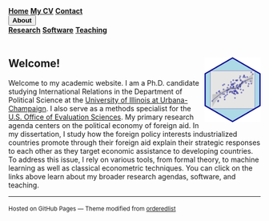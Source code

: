 
<div class="topnav">
    <a class="active" href="https://milesdwilliams15.github.io/"><strong>Home</strong></a>
    <a href="https://github.com/milesdwilliams15/job-market-materials/raw/main/cv.pdf"><strong>My CV</strong></a>
    <!-- <a href="{{ site.github.owner_url }}"><strong>My GitHub</strong></a> -->
    <a href = "{{ site.data.social-media.email.href }}{{ site.data.social-media.email.id }}" title="Email me"><strong>Contact</strong></a>
    <div class="dropdown">
        <button class="dropbtn"><strong>About</strong> <i class="fa fa-caret-down"></i></button>
        <div class="dropdown-content">
            <a href = "https://milesdwilliams15.github.io/research/"><strong>Research</strong></a>
            <a href = "https://milesdwilliams15.github.io/software/"><strong>Software</strong></a>
            <a href = "https://milesdwilliams15.github.io/teaching/"><strong>Teaching</strong></a>
        </div>
    </div>
</div>  
<br/>

## Welcome! <img src="logo.png" align="right" height="130" />
Welcome to my academic website. I am a Ph.D. candidate studying International Relations in the Department of Political Science at the [University of Illinois at Urbana-Champaign](https://pol.illinois.edu/). I also serve as a methods specialist for the [U.S. Office of Evaluation Sciences](https://oes.gsa.gov/). My primary research agenda centers on the political economy of foreign aid. In my dissertation, I study how the foreign policy interests industrialized countries promote through their foreign aid explain their strategic responses to each other as they target economic assistance to developing countries. To address this issue, I rely on various tools, from formal theory, to machine learning as well as classical econometric techniques. You can click on the links above learn about my broader research agendas, software, and teaching.

---

<p><small>Hosted on GitHub Pages &mdash; Theme modified from <a href="https://github.com/orderedlist">orderedlist</a></small></p>
